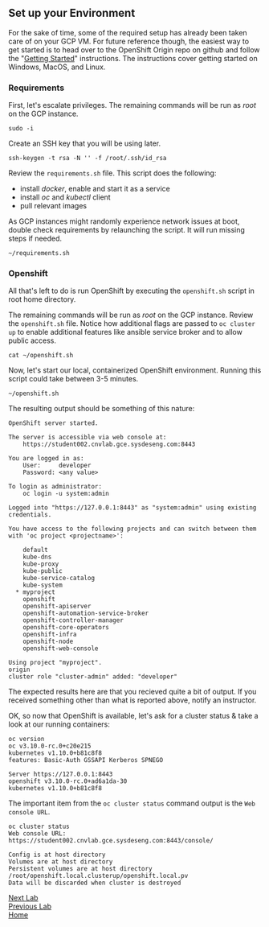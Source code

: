 ## Set up your Environment

For the sake of time, some of the required setup has already been taken care of on your GCP VM. For future reference though, the easiest way to get started is to head over to the OpenShift Origin repo on github and follow the "[Getting Started](https://github.com/openshift/origin/blob/master/docs/cluster_up_down.md)" instructions. The instructions cover getting started on Windows, MacOS, and Linux.

### Requirements 

First, let's escalate privileges. The remaining commands will be run as _root_ on the GCP instance.

```
sudo -i
```

Create an SSH key that you will be using later.

```
ssh-keygen -t rsa -N '' -f /root/.ssh/id_rsa
```

Review the `requirements.sh` file. This script does the following:

- install *docker*, enable and start it as a service
- install *oc* and *kubectl* client
- pull relevant images

As GCP instances might randomly experience network issues at boot, double check requirements by relaunching the script. It will run missing steps if needed.

```
~/requirements.sh
```

### Openshift

All that's left to do is run OpenShift by executing the `openshift.sh` script in root home directory.

The remaining commands will be run as _root_ on the GCP instance. Review the `openshift.sh` file. Notice how additional flags are passed to `oc cluster up` to enable additional features like ansible service broker and to allow public access.

```
cat ~/openshift.sh
```

Now, let's start our local, containerized OpenShift environment. Running this script could take between 3-5 minutes.

```
~/openshift.sh
```

The resulting output should be something of this nature:

```
OpenShift server started.

The server is accessible via web console at:
    https://student002.cnvlab.gce.sysdeseng.com:8443

You are logged in as:
    User:     developer
    Password: <any value>

To login as administrator:
    oc login -u system:admin

Logged into "https://127.0.0.1:8443" as "system:admin" using existing credentials.

You have access to the following projects and can switch between them with 'oc project <projectname>':

    default
    kube-dns
    kube-proxy
    kube-public
    kube-service-catalog
    kube-system
  * myproject
    openshift
    openshift-apiserver
    openshift-automation-service-broker
    openshift-controller-manager
    openshift-core-operators
    openshift-infra
    openshift-node
    openshift-web-console

Using project "myproject".
origin
cluster role "cluster-admin" added: "developer"
```

The expected results here are that you recieved quite a bit of output. If you received something other than what is reported above, notify an instructor.

OK, so now that OpenShift is available, let's ask for a cluster status & take a look at our running containers:

```
oc version
oc v3.10.0-rc.0+c20e215
kubernetes v1.10.0+b81c8f8
features: Basic-Auth GSSAPI Kerberos SPNEGO

Server https://127.0.0.1:8443
openshift v3.10.0-rc.0+ad6a1da-30
kubernetes v1.10.0+b81c8f8
```

The important item from the `oc cluster status` command output is the `Web console URL`.

```
oc cluster status
Web console URL: https://student002.cnvlab.gce.sysdeseng.com:8443/console/

Config is at host directory 
Volumes are at host directory 
Persistent volumes are at host directory /root/openshift.local.clusterup/openshift.local.pv
Data will be discarded when cluster is destroyed
```

[Next Lab](../lab3/lab3.md)\
[Previous Lab](../lab1/lab1.md)\
[Home](../../README.md)
